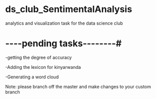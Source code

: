# ds_club_SentimentalAnalysis
analytics and visualization task for the data science club
# ----pending tasks--------#
-getting the degree of accuracy

-Adding the lexicon for kinyarwanda

-Generating a word cloud

Note: please branch off the master and make changes to your custom branch
